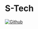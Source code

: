 # S-Tech

[![Github](https://img.shields.io/github/followers/S-TechHub?label=Follow&style=social)](https://github.com/S-TechHub)
